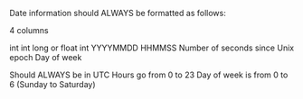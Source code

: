 Date information should ALWAYS be formatted as follows:

4 columns

int         int       long or float                         int
YYYYMMDD    HHMMSS    Number of seconds since Unix epoch    Day of week

Should ALWAYS be in UTC
Hours go from 0 to 23
Day of week is from 0 to 6 (Sunday to Saturday)

